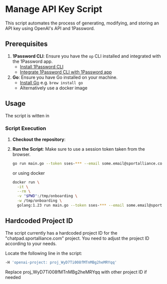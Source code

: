 # Manage API Key Script

This script automates the process of generating, modifying, and storing an API key using OpenAI's API and 1Password.

## Prerequisites

1. **1Password CLI**: Ensure you have the `op` CLI installed and integrated with the 1Password app.
    - [Install 1Password CLI](https://developer.1password.com/docs/cli/get-started/)
    - [Integrate 1Password CLI with 1Password app](https://developer.1password.com/docs/cli/app-integration/)
1. **Go**: Ensure you have Go installed on your machine.
    - [Install Go](https://golang.org/doc/install) e.g. `brew install go`
    - Alternatively use a docker image


## Usage

The script is witten in

### Script Execution

1. **Checkout the repository**:

1. **Run the Script**:
   Make sure to use a session token taken from the browser.
   ```bash
   go run main.go --token sses-*** --email some.email@sportalliance.com
   ```
   or using docker
   ```bash
   docker run \
     -it \
     --rm \
     -v "$PWD":/tmp/onboarding \
     -w /tmp/onboarding \
     golang:1.23 run main.go --token sses-*** --email some.email@sportalliance.com
   ```

## Hardcoded Project ID

The script currently has a hardcoded project ID for the "chatpad.sportalliance.com" project. You need to adjust the project ID according
to your needs.

Locate the following line in the script:

```bash
-H 'openai-project: proj_WyD7Ti008fMTnMBg2heMRYqq'
```
Replace proj_WyD7Ti008fMTnMBg2heMRYqq with other project ID if needed
